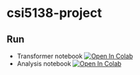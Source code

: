 # csi5138-project

## Run

- Transformer notebook [![Open In Colab](https://colab.research.google.com/assets/colab-badge.svg)](https://colab.research.google.com/github/drozzy/csi5138-project/blob/master/transformer.ipynb)
- Analysis notebook [![Open  In Colab](https://colab.research.google.com/assets/colab-badge.svg)](https://colab.research.google.com/github/drozzy/csi5138-project/blob/master/analysis.ipynb)
